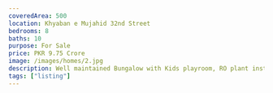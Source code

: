 ```yaml
---
coveredArea: 500
location: Khyaban e Mujahid 32nd Street
bedrooms: 8
baths: 10
purpose: For Sale
price: PKR 9.75 Crore
image: /images/homes/2.jpg
description: Well maintained Bungalow with Kids playroom, RO plant installed, 2 separate electric meters.
tags: ["listing"]
---
```


